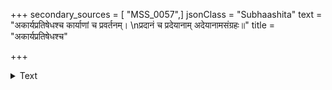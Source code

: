 +++
secondary_sources = [ "MSS_0057",]
jsonClass = "Subhaashita"
text = "अकार्यप्रतिषेधश्च कार्याणां च प्रवर्तनम्।  \nप्रदानं च प्रदेयानाम् अदेयानामसंग्रहः॥"
title = "अकार्यप्रतिषेधश्च"

+++

<details><summary>Text</summary>

अकार्यप्रतिषेधश्च कार्याणां च प्रवर्तनम्।  
प्रदानं च प्रदेयानाम् अदेयानामसंग्रहः॥
</details>
